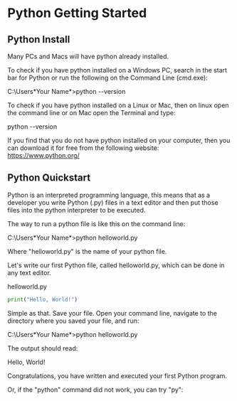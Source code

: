 
Python Getting Started
======================


Python Install
--------------


Many PCs and Macs will have python already installed.


To check if you have python installed on a Windows PC, search in the start bar for Python or run the following on the Command Line (cmd.exe):




C:\Users\*Your Name*>python --version


To check if you have python installed on a Linux or Mac, then on linux open the command line or on Mac open the Terminal and type:




python --version


If you find that you do not have python installed on your computer, then you can download it for free from the following website: <https://www.python.org/>


Python Quickstart
-----------------


Python is an interpreted programming language, this means that as a developer you write Python (.py) files in a text editor and then put those files into the python interpreter to be executed.


The way to run a python file is like this on the command line:




C:\Users\*Your Name*>python helloworld.py


Where "helloworld.py" is the name of your python file.


Let's write our first Python file, called helloworld.py, which can be done in any text editor.



helloworld.py



```python
print("Hello, World!")

```


Simple as that. Save your file. Open your command line, navigate to the directory where you saved your file, and run:




C:\Users\*Your Name*>python helloworld.py


The output should read:




Hello, World!


Congratulations, you have written and executed your first Python program.










Or, if the "python" command did not work, you can try "py":












